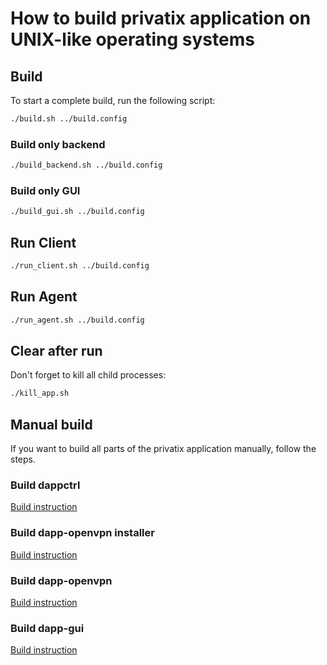 # How to build privatix application on UNIX-like operating systems

## Build

To start a complete build, run the following script:

```bash
./build.sh ../build.config
```

### Build only backend

```bash
./build_backend.sh ../build.config
```

### Build only GUI

```bash
./build_gui.sh ../build.config
```

## Run Client

```bash
./run_client.sh ../build.config
```

## Run Agent

```bash
./run_agent.sh ../build.config
```
## Clear after run

Don't forget to kill all child processes:

```bash
./kill_app.sh
```

## Manual build

If you want to build all parts of the privatix application manually, 
follow the steps.

### Build dappctrl

[Build instruction](https://github.com/Privatix/dappctrl/blob/master/README.md)

### Build dapp-openvpn installer

[Build instruction](https://github.com/Privatix/dapp-openvpn/tree/master/inst/README.md)

### Build dapp-openvpn

[Build instruction](https://github.com/Privatix/dapp-openvpn/tree/master/README.md)

### Build dapp-gui

[Build instruction](https://github.com/Privatix/dapp-gui/README.md)
